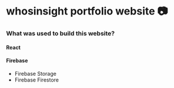 # whosinsight portfolio website 📷

### What was used to build this website?
#### React
#### Firebase 
- Firebase Storage
- Firebase Firestore
